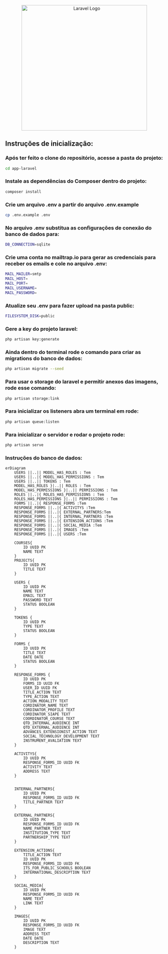 <p align="center"><a href="https://laravel.com" target="_blank"><img src="https://raw.githubusercontent.com/laravel/art/master/logo-lockup/5%20SVG/2%20CMYK/1%20Full%20Color/laravel-logolockup-cmyk-red.svg" width="400" alt="Laravel Logo"></a></p>

## Instruções de inicialização:

### Após ter feito o clone do repositório, acesse a pasta do projeto:
```sh
cd app-laravel
```

### Instale as dependências do Composer dentro do projeto:
```sh
composer install
```
### Crie um arquivo .env a partir do arquivo .env.example
```sh
cp .env.example .env
```

### No arquivo .env substitua as configurações de conexão do banco de dados para:
```sh
DB_CONNECTION=sqlite
```

### Crie uma conta no mailtrap.io para gerar as credenciais para receber os emails e cole no arquivo .env:
```sh
MAIL_MAILER=smtp
MAIL_HOST=
MAIL_PORT=
MAIL_USERNAME=
MAIL_PASSWORD=
```

### Atualize seu .env para fazer upload na pasta public:
```sh
FILESYSTEM_DISK=public
```

### Gere a key do projeto laravel:
```sh
php artisan key:generate
```

### Ainda dentro do terminal rode o comando para criar as migrations do banco de dados:
```sh
php artisan migrate --seed
```

### Para usar o storage do laravel e permitir anexos das imagens, rode esse comando:
```sh
php artisan storage:link
```

### Para inicializar os listeners abra um terminal em rode:
```sh
php artisan queue:listen
```

### Para inicializar o servidor e rodar o projeto rode:
```sh
php artisan serve
```
### Instruções do banco de dados:

```mermaid
erDiagram
    USERS ||..|| MODEL_HAS_ROLES : Tem
    USERS ||..|{ MODEL_HAS_PERMISSIONS : Tem
    USERS ||..|| TOKENS : Tem
    MODEL_HAS_ROLES }|..|| ROLES : Tem
    MODEL_HAS_PERMISSIONS }|..|| PERMISSIONS : Tem
    ROLES ||..|{ ROLES_HAS_PERMISSIONS : Tem
    ROLES_HAS_PERMISSIONS }|..|| PERMISSIONS : Tem
    FORMS ||..|{ RESPONSE_FORMS :Tem
    RESPONSE_FORMS ||..|{ ACTIVITYS :Tem
    RESPONSE_FORMS ||..|{ EXTERNAL_PARTNERS:Tem
    RESPONSE_FORMS ||..|{ INTERNAL_PARTNERS :Tem
    RESPONSE_FORMS ||..|{ EXTENSION_ACTIONS :Tem
    RESPONSE_FORMS ||..|{ SOCIAL_MEDIA :Tem
    RESPONSE_FORMS ||..|{ IMAGES :Tem
    RESPONSE_FORMS ||..|{ USERS :Tem

    COURSES{
        ID UUID PK
        NAME TEXT
    }
    PROJECTS{
        ID UUID PK
        TITLE TEXT
    }

    USERS {
        ID UUID PK
        NAME TEXT
        EMAIL TEXT
        PASSWORD TEXT
        STATUS BOOLEAN
    }

    TOKENS {
        ID UUID PK
        TYPE TEXT
        STATUS BOOLEAN
    }

    FORMS {
        ID UUID PK
        TITLE TEXT
        DATE DATE
        STATUS BOOLEAN
    }

    RESPONSE_FORMS {
        ID UUID PK
        FORMS_ID UUID FK
        USER_ID UUID FK
        TITLE_ACTION TEXT
        TYPE_ACTION TEXT
        ACTION_MODALITY TEXT
        CORDINATOR_NAME TEXT
        CORDINATOR_PROFILE TEXT
        CORDINATOR_SIAPE TEXT
        COORDINATOR_COURSE TEXT
        QTD_INTERNAL_AUDIENCE INT
        QTD_EXTERNAL_AUDIENCE INT
        ADVANCES_EXTENSIONIST_ACTION TEXT
        SOCIAL_TECHNOLOGY_DEVELOPMENT TEXT
        INSTRUMENT_AVALIATION TEXT
    }

    ACTIVITYS{
        ID UUID PK
        RESPONSE_FORMS_ID UUID FK
        ACTIVITY TEXT
        ADDRESS TEXT
    }

    
    INTERNAL_PARTNERS{
        ID UUID PK
        RESPONSE_FORMS_ID UUID FK
        TITLE_PARTNER TEXT
    }

    EXTERNAL_PARTNERS{
        ID UUID PK
        RESPONSE_FORMS_ID UUID FK
        NAME_PARTNER TEXT
        INSTITUTION_TYPE TEXT
        PARTNERSHIP_TYPE TEXT 
    }

    EXTENSION_ACTIONS{
        TITLE_ACTION TEXT
        ID UUID PK
        RESPONSE_FORMS_ID UUID FK
        ITS_FOR_PUBLIC_SCHOOLS BOOLEAN
        INTERNATIONAL_DESCRIPTION TEXT
    }

    SOCIAL_MEDIA{
        ID UUID PK
        RESPONSE_FORMS_ID UUID FK
        NAME TEXT
        LINK TEXT
    }

    IMAGES{
        ID UUID PK
        RESPONSE_FORMS_ID UUID FK
        IMAGE TEXT
        ADDRESS TEXT
        DATE DATE
        DESCRIPTION TEXT
    }
```